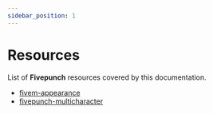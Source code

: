 ```yaml
---
sidebar_position: 1
---
```


# Resources

List of **Fivepunch** resources covered by this documentation.

- [fivem-appearance](/resources/fivem-appearance/)
- [fivepunch-multicharacter](/resources/fivepunch-multicharacter/)
